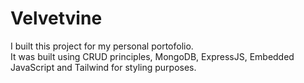 # Velvetvine

I built this project for my personal portofolio.<br />
It was built using CRUD principles, MongoDB, ExpressJS, Embedded JavaScript and Tailwind for styling purposes.
